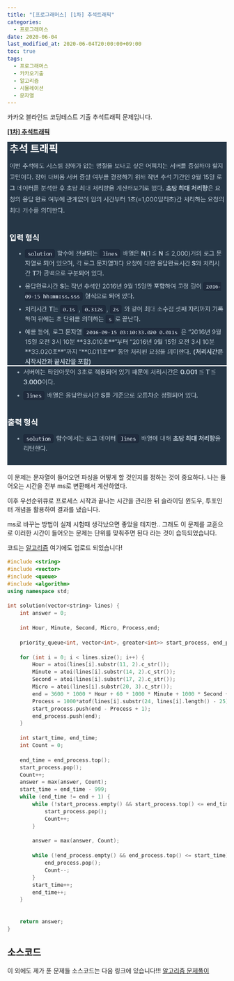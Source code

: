 ```yaml
---
title: "[프로그래머스] [1차] 추석트래픽"
categories: 
  - 프로그래머스
date: 2020-06-04
last_modified_at: 2020-06-04T20:00:00+09:00
toc: true
tags: 
  - 프로그래머스
  - 카카오기출
  - 알고리즘
  - 시뮬레이션
  - 문자열
---
```


카카오 블라인드 코딩테스트 기출 추석트래픽 문제입니다. 

**[[1차] 추석트래픽](https://www.acmicpc.net/problem/17144)**

![1](/assets/images/프로그래머스/추석트래픽_1.png)
![2](/assets/images/프로그래머스/추석트래픽_2.png)

이 문제는 문자열이 들어오면 파싱을 어떻게 할 것인지를 정하는 것이 중요하다. 나는 들어오는 시간을 전부 ms로 변환해서 계산하였다. 

이후 우선순위큐로 프로세스 시작과 끝나는 시간을 관리한 뒤 슬라이딩 윈도우, 투포인터 개념을 활용하여 결과를 냈습니다. 

ms로 바꾸는 방법이 실제 시험때 생각났으면 좋았을 테지만.. 그래도 이 문제를 교훈으로 이러한 시간이 들어오는 문제는 단위를 맞춰주면 된다 라는 것이 습득되었습니다. 

코드는 [알고리즘](https://github.com/JooYoung1121/CodingTest_Algorithm) 여기에도 업로드 되있습니다!

```cpp
#include <string>
#include <vector>
#include <queue>
#include <algorithm>
using namespace std;

int solution(vector<string> lines) {
	int answer = 0;

	int Hour, Minute, Second, Micro, Process,end;

	priority_queue<int, vector<int>, greater<int>> start_process, end_process;

	for (int i = 0; i < lines.size(); i++) {
		Hour = atoi(lines[i].substr(11, 2).c_str());
		Minute = atoi(lines[i].substr(14, 2).c_str());
		Second = atoi(lines[i].substr(17, 2).c_str());
		Micro = atoi(lines[i].substr(20, 3).c_str());
		end = 3600 * 1000 * Hour + 60 * 1000 * Minute + 1000 * Second + Micro;
		Process = 1000*atof(lines[i].substr(24, lines[i].length() - 25).c_str());
		start_process.push(end - Process + 1);
		end_process.push(end);
	}

	int start_time, end_time;
	int Count = 0;

	end_time = end_process.top();
	start_process.pop();
	Count++;
	answer = max(answer, Count);
	start_time = end_time - 999;
	while (end_time != end + 1) {
		while (!start_process.empty() && start_process.top() <= end_time) {
			start_process.pop();
			Count++;
		}

		answer = max(answer, Count);

		while (!end_process.empty() && end_process.top() <= start_time) {
			end_process.pop();
			Count--;
		}
		start_time++;
		end_time++;
	}


	return answer;
}

```

## 소스코드
이 외에도 제가 푼 문제들 소스코드는 다음 링크에 있습니다!!!
[알고리즘 문제풀이](https://github.com/JooYoung1121/CodingTest_Algorithm)
